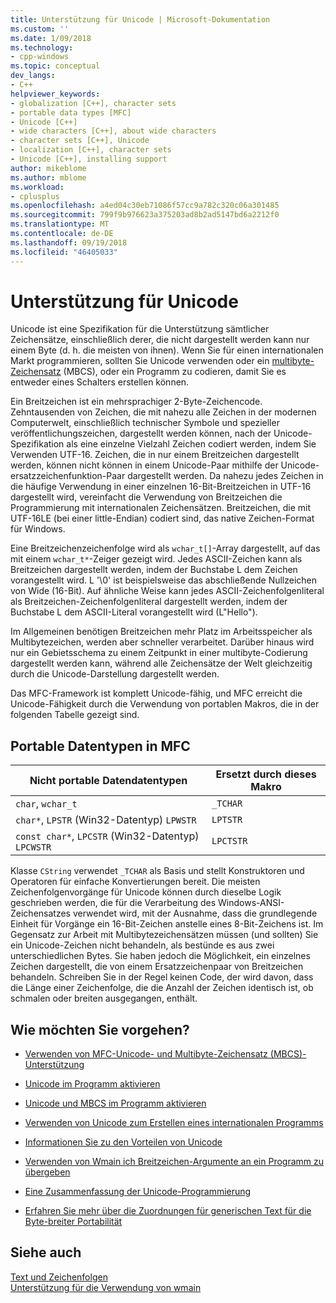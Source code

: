 ```yaml
---
title: Unterstützung für Unicode | Microsoft-Dokumentation
ms.custom: ''
ms.date: 1/09/2018
ms.technology:
- cpp-windows
ms.topic: conceptual
dev_langs:
- C++
helpviewer_keywords:
- globalization [C++], character sets
- portable data types [MFC]
- Unicode [C++]
- wide characters [C++], about wide characters
- character sets [C++], Unicode
- localization [C++], character sets
- Unicode [C++], installing support
author: mikeblome
ms.author: mblome
ms.workload:
- cplusplus
ms.openlocfilehash: a4ed04c30eb71086f57cc9a782c320c06a301485
ms.sourcegitcommit: 799f9b976623a375203ad8b2ad5147bd6a2212f0
ms.translationtype: MT
ms.contentlocale: de-DE
ms.lasthandoff: 09/19/2018
ms.locfileid: "46405033"
---
```

# <a name="support-for-unicode"></a>Unterstützung für Unicode

Unicode ist eine Spezifikation für die Unterstützung sämtlicher Zeichensätze, einschließlich derer, die nicht dargestellt werden kann nur einem Byte (d. h. die meisten von ihnen). Wenn Sie für einen internationalen Markt programmieren, sollten Sie Unicode verwenden oder ein [multibyte-Zeichensatz](../text/support-for-multibyte-character-sets-mbcss.md) (MBCS), oder ein Programm zu codieren, damit Sie es entweder eines Schalters erstellen können.

Ein Breitzeichen ist ein mehrsprachiger 2-Byte-Zeichencode. Zehntausenden von Zeichen, die mit nahezu alle Zeichen in der modernen Computerwelt, einschließlich technischer Symbole und spezieller veröffentlichungszeichen, dargestellt werden können, nach der Unicode-Spezifikation als eine einzelne Vielzahl Zeichen codiert werden, indem Sie Verwenden UTF-16. Zeichen, die in nur einem Breitzeichen dargestellt werden, können nicht können in einem Unicode-Paar mithilfe der Unicode-ersatzzeichenfunktion-Paar dargestellt werden. Da nahezu jedes Zeichen in die häufige Verwendung in einer einzelnen 16-Bit-Breitzeichen in UTF-16 dargestellt wird, vereinfacht die Verwendung von Breitzeichen die Programmierung mit internationalen Zeichensätzen. Breitzeichen, die mit UTF-16LE (bei einer little-Endian) codiert sind, das native Zeichen-Format für Windows.

Eine Breitzeichenzeichenfolge wird als `wchar_t[]`-Array dargestellt, auf das mit einem `wchar_t*`-Zeiger gezeigt wird. Jedes ASCII-Zeichen kann als Breitzeichen dargestellt werden, indem der Buchstabe L dem Zeichen vorangestellt wird. L '\0' ist beispielsweise das abschließende Nullzeichen von Wide (16-Bit). Auf ähnliche Weise kann jedes ASCII-Zeichenfolgenliteral als Breitzeichen-Zeichenfolgenliteral dargestellt werden, indem der Buchstabe L dem ASCII-Literal vorangestellt wird (L"Hello").

Im Allgemeinen benötigen Breitzeichen mehr Platz im Arbeitsspeicher als Multibytezeichen, werden aber schneller verarbeitet. Darüber hinaus wird nur ein Gebietsschema zu einem Zeitpunkt in einer multibyte-Codierung dargestellt werden kann, während alle Zeichensätze der Welt gleichzeitig durch die Unicode-Darstellung dargestellt werden.

Das MFC-Framework ist komplett Unicode-fähig, und MFC erreicht die Unicode-Fähigkeit durch die Verwendung von portablen Makros, die in der folgenden Tabelle gezeigt sind.

## <a name="portable-data-types-in-mfc"></a>Portable Datentypen in MFC

|Nicht portable Datendatentypen|Ersetzt durch dieses Makro|
|-----------------------------|----------------------------|
|`char`, `wchar_t`|`_TCHAR`|
|`char*`, `LPSTR` (Win32-Datentyp) `LPWSTR`|`LPTSTR`|
|`const char*`, `LPCSTR` (Win32-Datentyp) `LPCWSTR`|`LPCTSTR`|

Klasse `CString` verwendet `_TCHAR` als Basis und stellt Konstruktoren und Operatoren für einfache Konvertierungen bereit. Die meisten Zeichenfolgenvorgänge für Unicode können durch dieselbe Logik geschrieben werden, die für die Verarbeitung des Windows-ANSI-Zeichensatzes verwendet wird, mit der Ausnahme, dass die grundlegende Einheit für Vorgänge ein 16-Bit-Zeichen anstelle eines 8-Bit-Zeichens ist. Im Gegensatz zur Arbeit mit Multibytezeichensätzen müssen (und sollten) Sie ein Unicode-Zeichen nicht behandeln, als bestünde es aus zwei unterschiedlichen Bytes. Sie haben jedoch die Möglichkeit, ein einzelnes Zeichen dargestellt, die von einem Ersatzzeichenpaar von Breitzeichen behandeln. Schreiben Sie in der Regel keinen Code, der wird davon, dass die Länge einer Zeichenfolge, die die Anzahl der Zeichen identisch ist, ob schmalen oder breiten ausgegangen, enthält.

## <a name="what-do-you-want-to-do"></a>Wie möchten Sie vorgehen?

- [Verwenden von MFC-Unicode- und Multibyte-Zeichensatz (MBCS)-Unterstützung](../atl-mfc-shared/unicode-and-multibyte-character-set-mbcs-support.md)

- [Unicode im Programm aktivieren](../text/international-enabling.md)

- [Unicode und MBCS im Programm aktivieren](../text/internationalization-strategies.md)

- [Verwenden von Unicode zum Erstellen eines internationalen Programms](../text/unicode-programming-summary.md)

- [Informationen Sie zu den Vorteilen von Unicode](../text/benefits-of-character-set-portability.md)

- [Verwenden von Wmain ich Breitzeichen-Argumente an ein Programm zu übergeben](../text/support-for-using-wmain.md)

- [Eine Zusammenfassung der Unicode-Programmierung](../text/unicode-programming-summary.md)

- [Erfahren Sie mehr über die Zuordnungen für generischen Text für die Byte-breiter Portabilität](../text/generic-text-mappings-in-tchar-h.md)

## <a name="see-also"></a>Siehe auch

[Text und Zeichenfolgen](../text/text-and-strings-in-visual-cpp.md)<br/>
[Unterstützung für die Verwendung von wmain](../text/support-for-using-wmain.md)